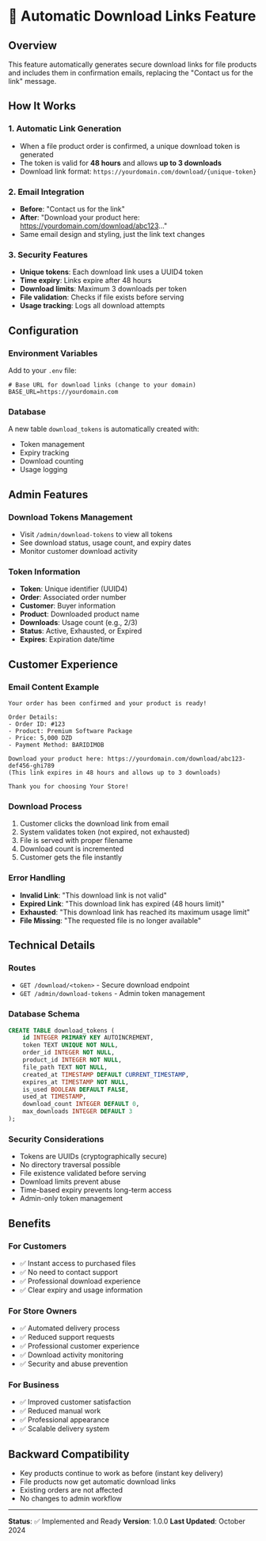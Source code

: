 # 🔗 Automatic Download Links Feature

## Overview
This feature automatically generates secure download links for file products and includes them in confirmation emails, replacing the "Contact us for the link" message.

## How It Works

### 1. **Automatic Link Generation**
- When a file product order is confirmed, a unique download token is generated
- The token is valid for **48 hours** and allows **up to 3 downloads**
- Download link format: `https://yourdomain.com/download/{unique-token}`

### 2. **Email Integration**
- **Before**: "Contact us for the link"
- **After**: "Download your product here: https://yourdomain.com/download/abc123..."
- Same email design and styling, just the link text changes

### 3. **Security Features**
- **Unique tokens**: Each download link uses a UUID4 token
- **Time expiry**: Links expire after 48 hours
- **Download limits**: Maximum 3 downloads per token
- **File validation**: Checks if file exists before serving
- **Usage tracking**: Logs all download attempts

## Configuration

### Environment Variables
Add to your `.env` file:
```env
# Base URL for download links (change to your domain)
BASE_URL=https://yourdomain.com
```

### Database
A new table `download_tokens` is automatically created with:
- Token management
- Expiry tracking
- Download counting
- Usage logging

## Admin Features

### Download Tokens Management
- Visit `/admin/download-tokens` to view all tokens
- See download status, usage count, and expiry dates
- Monitor customer download activity

### Token Information
- **Token**: Unique identifier (UUID4)
- **Order**: Associated order number
- **Customer**: Buyer information
- **Product**: Downloaded product name
- **Downloads**: Usage count (e.g., 2/3)
- **Status**: Active, Exhausted, or Expired
- **Expires**: Expiration date/time

## Customer Experience

### Email Content Example
```
Your order has been confirmed and your product is ready!

Order Details:
- Order ID: #123
- Product: Premium Software Package
- Price: 5,000 DZD
- Payment Method: BARIDIMOB

Download your product here: https://yourdomain.com/download/abc123-def456-ghi789
(This link expires in 48 hours and allows up to 3 downloads)

Thank you for choosing Your Store!
```

### Download Process
1. Customer clicks the download link from email
2. System validates token (not expired, not exhausted)
3. File is served with proper filename
4. Download count is incremented
5. Customer gets the file instantly

### Error Handling
- **Invalid Link**: "This download link is not valid"
- **Expired Link**: "This download link has expired (48 hours limit)"
- **Exhausted**: "This download link has reached its maximum usage limit"
- **File Missing**: "The requested file is no longer available"

## Technical Details

### Routes
- `GET /download/<token>` - Secure download endpoint
- `GET /admin/download-tokens` - Admin token management

### Database Schema
```sql
CREATE TABLE download_tokens (
    id INTEGER PRIMARY KEY AUTOINCREMENT,
    token TEXT UNIQUE NOT NULL,
    order_id INTEGER NOT NULL,
    product_id INTEGER NOT NULL,
    file_path TEXT NOT NULL,
    created_at TIMESTAMP DEFAULT CURRENT_TIMESTAMP,
    expires_at TIMESTAMP NOT NULL,
    is_used BOOLEAN DEFAULT FALSE,
    used_at TIMESTAMP,
    download_count INTEGER DEFAULT 0,
    max_downloads INTEGER DEFAULT 3
);
```

### Security Considerations
- Tokens are UUIDs (cryptographically secure)
- No directory traversal possible
- File existence validated before serving
- Download limits prevent abuse
- Time-based expiry prevents long-term access
- Admin-only token management

## Benefits

### For Customers
- ✅ Instant access to purchased files
- ✅ No need to contact support
- ✅ Professional download experience
- ✅ Clear expiry and usage information

### For Store Owners
- ✅ Automated delivery process
- ✅ Reduced support requests
- ✅ Professional customer experience
- ✅ Download activity monitoring
- ✅ Security and abuse prevention

### For Business
- ✅ Improved customer satisfaction
- ✅ Reduced manual work
- ✅ Professional appearance
- ✅ Scalable delivery system

## Backward Compatibility
- Key products continue to work as before (instant key delivery)
- File products now get automatic download links
- Existing orders are not affected
- No changes to admin workflow

---

**Status**: ✅ Implemented and Ready
**Version**: 1.0.0
**Last Updated**: October 2024